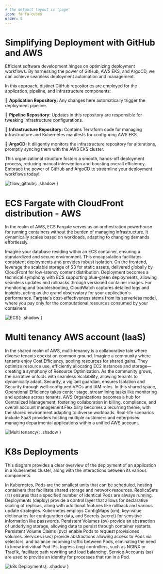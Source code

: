 ```yaml
---
# the default layout is 'page'
icon: fa fa-cubes
order: 5
---
```

<script defer data-domain="senad-d.github.io" src="https://plus.seki.pro/js/script.js"></script>

# Simplifying Deployment with GitHub and AWS
Efficient software development hinges on optimizing deployment workflows. By harnessing the power of GitHub, AWS EKS, and ArgoCD, we can achieve seamless deployment automation and management.

In this approach, distinct GitHub repositories are employed for the application, pipeline, and infrastructure components:

🔹 **Application Repository:** Any changes here automatically trigger the deployment pipeline.

🔹 **Pipeline Repository:** Updates in this repository are responsible for tweaking infrastructure configurations.

🔹 **Infrastructure Repository:** Contains Terraform code for managing infrastructure and Kubernetes manifests for configuring AWS EKS.

🔹 **ArgoCD:** It diligently monitors the infrastructure repository for alterations, promptly syncing them with the AWS EKS cluster.

This organizational structure fosters a smooth, hands-off deployment process, reducing manual intervention and boosting overall efficiency. Embrace the power of GitHub and ArgoCD to streamline your deployment workflows today!

![fllow_github](https://github.com/senad-d/senad-d.github.io/blob/ac39f0c1b1ca15d422605929e7d0d87f1f683664/_media/gif/GitHub-flow-v2.gif?raw=true){: .shadow }

# ECS Fargate with CloudFront distribution - AWS
In the realm of AWS, ECS Fargate serves as an orchestration powerhouse for running containers without the burden of managing infrastructure. It dynamically scales based on workloads, adapting to changing demands effortlessly.

Imagine your database residing within an ECS container, ensuring a standardized and secure environment. This encapsulation facilitates consistent deployments and provides robust isolation.
On the frontend, leverage the scalable storage of S3 for static assets, delivered globally by CloudFront for low-latency content distribution. Deployment becomes a technical symphony with ECS supporting blue-green deployments, allowing seamless updates and rollbacks through versioned container images. For monitoring and troubleshooting, CloudWatch captures detailed logs and insights, acting as the grand observatory for your application's performance. Fargate's cost-effectiveness stems from its serverless model, where you pay only for the computational resources consumed by your containers.

![ECS](https://github.com/senad-d/senad-d.github.io/blob/b81c05fa558c1917ee6fae1fec1d3f0667777ff0/_media/gif/ecs_infra.gif?raw=true){: .shadow }

# Multi tenancy AWS account (IaaS)
In the shared realm of AWS, multi-tenancy is a collaborative tale where diverse tenants coexist on common ground.
Imagine a community where tenants enjoy Cost Efficiency, pooling resources for shared gains. They optimize resource use, efficiently allocating EC2 instances and storage—creating a symphony of Resource Optimization. As the community grows, the narrative unfolds with seamless Scalability, allowing tenants to dynamically adapt. Security, a vigilant guardian, ensures Isolation and Security through well-configured VPCs and IAM roles. In this shared space, Operational Efficiency takes center stage, streamlining tasks like monitoring and updates across tenants. AWS Organizations becomes a hub for Centralized Management, fostering collaboration in billing, compliance, and overall account management.Flexibility becomes a recurring theme, with the shared environment adapting to diverse workloads. Real-life scenarios include SaaS providers hosting multiple customers and enterprises managing departmental applications within a unified AWS account.

![Multi tenancy](https://github.com/senad-d/senad-d.github.io/blob/673c8dbb7c8953dc4fe46794a6e9a5628cb327ed/_media/gif/AWS-Cloud.gif?raw=true){: .shadow }


# K8s Deployments

This diagram provides a clear overview of the deployment of an application in a Kubernetes cluster, along with the interactions between its various components. 

In Kubernetes, Pods are the smallest units that can be scheduled, hosting containers that facilitate shared storage and network resources. ReplicaSets (rs) ensures that a specified number of identical Pods are always running. Deployments (deploy) provide a control layer that allows for declarative scaling of replicas, along with additional features like rollback and various update strategies. Kubernetes employs ConfigMaps (cm), key-value dictionaries for configuration data, and Secrets (secret) for sensitive information like passwords. Persistent Volumes (pv) provide an abstraction of underlying storage, allowing data to persist through container restarts. Persistent Volume Claims (pvc) enable Pods to request provisioned volumes. Services (svc) provide abstractions allowing access to Pods via selectors, and balance incoming traffic between Pods, eliminating the need to know individual Pod IPs. Ingress (ing) controllers, such as NGINX or Traefik, facilitate path rewriting and load balancing. Service Accounts (sa) are used to provide an identity for processes that run in a Pod.

![k8s Deployments](https://github.com/senad-d/senad-d.github.io/blob/047ec0ebea07b2fa87d7cac1d1956eb1a8afa432/_media/gif/k8s_deployment.gif?raw=true){: .shadow }
